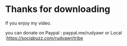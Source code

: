 # Thanks for downloading
If you enjoy my video.

you can donate on Paypal : paypal.me/rudyawr
or Local :https://sociabuzz.com/rudyawr/tribe
